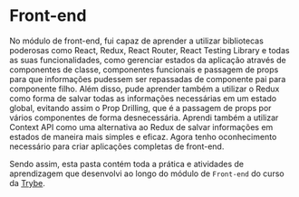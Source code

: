# Front-end #

No módulo de front-end, fui capaz de aprender a utilizar bibliotecas poderosas como React, Redux, React Router, React Testing Library e todas as suas funcionalidades, como gerenciar estados da aplicação através de componentes de classe, componentes funcionais e passagem de props para que informações pudessem ser repassadas de componente pai para componente filho. Além disso, pude aprender também a utilizar o Redux como forma de salvar todas as informações necessárias em um estado global, evitando assim o Prop Drilling, que é a passagem de props por vários componentes de forma desnecessária. Aprendi também a utilizar Context API como uma alternativa ao Redux de salvar informações em estados de maneira mais simples e eficaz. Agora tenho oconhecimento necessário para criar aplicações completas de front-end.

Sendo assim, esta pasta contém toda a prática e atividades de aprendizagem que desenvolvi ao longo do módulo de `Front-end` do curso da [Trybe](https://www.betrybe.com/).

